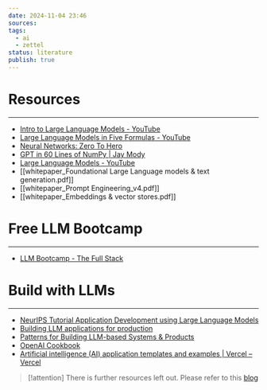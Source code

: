 ```yaml
---
date: 2024-11-04 23:46
sources: 
tags:
  - ai
  - zettel
status: literature
publish: true
---
```


# Resources
---
- [Intro to Large Language Models - YouTube](https://www.youtube.com/watch?v=zjkBMFhNj_g)
- [Large Language Models in Five Formulas - YouTube](https://www.youtube.com/watch?v=KCXDr-UOb9A)
- [Neural Networks: Zero To Hero](https://karpathy.ai/zero-to-hero.html)
- [GPT in 60 Lines of NumPy | Jay Mody](https://jaykmody.com/blog/gpt-from-scratch)
- [Large Language Models - YouTube](https://youtube.com/playlist?list=PLqGkIjcOyrGnjyBHl4GE2S9kX47X96FH-&si=kaY79Yv5NAIWdL5C)
- [[whitepaper_Foundational Large Language models & text generation.pdf]]
- [[whitepaper_Prompt Engineering_v4.pdf]]
- [[whitepaper_Embeddings & vector stores.pdf]]

# Free LLM Bootcamp
---
- [LLM Bootcamp - The Full Stack](https://fullstackdeeplearning.com/llm-bootcamp/)

# Build with LLMs
---
- [NeurIPS Tutorial Application Development using Large Language Models](https://nips.cc/virtual/2023/tutorial/73948)
- [Building LLM applications for production](https://huyenchip.com/2023/04/11/llm-engineering.html)
- [Patterns for Building LLM-based Systems & Products](https://eugeneyan.com/writing/llm-patterns)
- [OpenAI Cookbook](https://cookbook.openai.com/)
- [Artificial intelligence (AI) application templates and examples | Vercel – Vercel](https://vercel.com/templates/ai)

> [!attention]
> There is further resources left out. Please refer to this [blog](https://medium.com/bitgrit-data-science-publication/a-roadmap-to-learn-ai-in-2024-cc30c6aa6e16#6e37)

